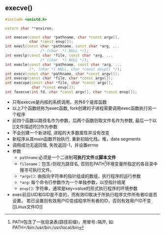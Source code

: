 ## execve()

```c++
#include <unistd.h>

extern char **environ;

int execve(const char *pathname, char *const argv[],
           char *const envp[]);
int execl(const char *pathname, const char *arg, ...
                /* (char  *) NULL */);
int execlp(const char *file, const char *arg, ...
                /* (char  *) NULL */);
int execle(const char *pathname, const char *arg, ...
           /*, (char *) NULL, char *const envp[] */);
int execv(const char *pathname, char *const argv[]);
int execvp(const char *file, char *const argv[]);
int execvpe(const char *file, char *const argv[],
            char *const envp[]);
int fexecve(int fd, char *const argv[], char *const envp[]);                       
```

- 只有execve是内核的系统调用，另外6个是库函数
- 以上7个函数统称为exec函数, fork创建的子进程需要调用exec函数执行另一个程序
- 前四个函数以路径名作为参数，后两个函数则取文件名作为参数, 最后一个以[[文件描述符]]作为参数
- 不会创建一个新进程, 进程的大多数属性并没有改变
- 新程序从其main函数开始执行, 重新初始化栈，堆，data segments
- 调用成功无返回值, 失败返回-1，并设置errno
- 参数
  - `pathname`:必须是一个二进制**可执行文件**或**脚本文件**
  - `filename`：包含`/`则视为路径名, 否则在PATH[^path]环境变量所指定的各目录中搜寻可执行文件。
  - `*argv[]`: 由指向字符串的指针组成的数组，执行程序的运行参数
  - `*arg`: 每个命令行参数作为一个单独参数，以空指针结尾
  - `envp[]`: 字符串，通常是key=value的形式执行程序的环境参数
- exec前后UID和GID是不变的，而有效ID取决于所执行程序文件所有者ID是否设置， 若已设置则有效用户ID变成程序所有者的ID，否则有效用户ID不变
  [[Linux文件ID]]  
  
[^path]:PATH包含了一张目录表(路径前缀)，用冒号`:`隔开, 
                    如: PATH=/bin:/usr/bin:/usr/local/bin